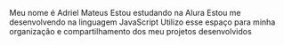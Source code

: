 Meu nome é Adriel Mateus
Estou estudando na Alura
Estou me desenvolvendo na linguagem JavaScript
Utilizo esse espaço para minha organização e compartilhamento dos meu projetos desenvolvidos
